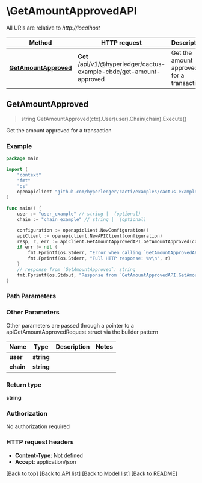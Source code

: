 # \GetAmountApprovedAPI

All URIs are relative to *http://localhost*

Method | HTTP request | Description
------------- | ------------- | -------------
[**GetAmountApproved**](GetAmountApprovedAPI.md#GetAmountApproved) | **Get** /api/v1/@hyperledger/cactus-example-cbdc/get-amount-approved | Get the amount approved for a transaction



## GetAmountApproved

> string GetAmountApproved(ctx).User(user).Chain(chain).Execute()

Get the amount approved for a transaction



### Example

```go
package main

import (
	"context"
	"fmt"
	"os"
	openapiclient "github.com/hyperledger/cacti/examples/cactus-example-cbdc-bridging-backend/src/main/go/generated"
)

func main() {
	user := "user_example" // string |  (optional)
	chain := "chain_example" // string |  (optional)

	configuration := openapiclient.NewConfiguration()
	apiClient := openapiclient.NewAPIClient(configuration)
	resp, r, err := apiClient.GetAmountApprovedAPI.GetAmountApproved(context.Background()).User(user).Chain(chain).Execute()
	if err != nil {
		fmt.Fprintf(os.Stderr, "Error when calling `GetAmountApprovedAPI.GetAmountApproved``: %v\n", err)
		fmt.Fprintf(os.Stderr, "Full HTTP response: %v\n", r)
	}
	// response from `GetAmountApproved`: string
	fmt.Fprintf(os.Stdout, "Response from `GetAmountApprovedAPI.GetAmountApproved`: %v\n", resp)
}
```

### Path Parameters



### Other Parameters

Other parameters are passed through a pointer to a apiGetAmountApprovedRequest struct via the builder pattern


Name | Type | Description  | Notes
------------- | ------------- | ------------- | -------------
 **user** | **string** |  | 
 **chain** | **string** |  | 

### Return type

**string**

### Authorization

No authorization required

### HTTP request headers

- **Content-Type**: Not defined
- **Accept**: application/json

[[Back to top]](#) [[Back to API list]](../README.md#documentation-for-api-endpoints)
[[Back to Model list]](../README.md#documentation-for-models)
[[Back to README]](../README.md)

